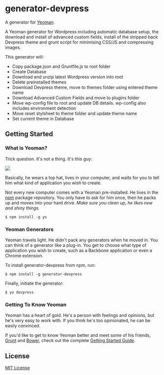 # generator-devpress

A generator for [Yeoman](http://yeoman.io).

A Yeoman generator for Wordpress including automatic database setup, the download and install of advanced custom fields, install of the stripped back Devpress theme and grunt script for minimising CSS/JS and compressing images.

This generator will:

* Copy package.json and Gruntfile.js to root folder
* Create Database
* Download and unzip latest Wordpress version into root
* Delete preinstalled themes
* Download Devpress theme, move to themes folder using entered theme name
* Download Advanced Custom Fields and move to plugins folder
* Move wp-config file to root and update DB details. wp-config also includes environment detection
* Move reset stylsheet to theme folder and update theme name
* Set current theme in Database

## Getting Started

### What is Yeoman?

Trick question. It's not a thing. It's this guy:

![](http://i.imgur.com/JHaAlBJ.png)

Basically, he wears a top hat, lives in your computer, and waits for you to tell him what kind of application you wish to create.

Not every new computer comes with a Yeoman pre-installed. He lives in the [npm](https://npmjs.org) package repository. You only have to ask for him once, then he packs up and moves into your hard drive. *Make sure you clean up, he likes new and shiny things.*

```
$ npm install -g yo
```

### Yeoman Generators

Yeoman travels light. He didn't pack any generators when he moved in. You can think of a generator like a plug-in. You get to choose what type of application you wish to create, such as a Backbone application or even a Chrome extension.

To install generator-devpress from npm, run:

```
$ npm install -g generator-devpress
```

Finally, initiate the generator:

```
$ yo devpress
```

### Getting To Know Yeoman

Yeoman has a heart of gold. He's a person with feelings and opinions, but he's very easy to work with. If you think he's too opinionated, he can be easily convinced.

If you'd like to get to know Yeoman better and meet some of his friends, [Grunt](http://gruntjs.com) and [Bower](http://bower.io), check out the complete [Getting Started Guide](https://github.com/yeoman/yeoman/wiki/Getting-Started).


## License

[MIT License](http://en.wikipedia.org/wiki/MIT_License)
